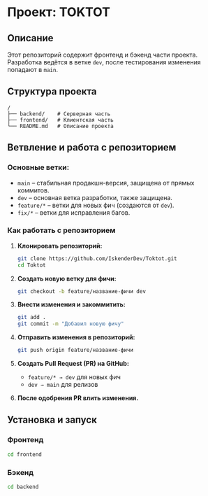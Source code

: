 # Проект: TOKTOT

## Описание
Этот репозиторий содержит фронтенд и бэкенд части проекта. Разработка ведётся в ветке `dev`, после тестирования изменения попадают в `main`.

## Структура проекта
```
/
├── backend/    # Серверная часть
├── frontend/   # Клиентская часть
└── README.md   # Описание проекта
```

## Ветвление и работа с репозиторием

### Основные ветки:
- `main` – стабильная продакшн-версия, защищена от прямых коммитов.
- `dev` – основная ветка разработки, также защищена.
- `feature/*` – ветки для новых фич (создаются от `dev`).
- `fix/*` – ветки для исправления багов.

### Как работать с репозиторием
1. **Клонировать репозиторий:**
   ```bash
   git clone https://github.com/IskenderDev/Toktot.git
   cd Toktot
   ```

2. **Создать новую ветку для фичи:**
   ```bash
   git checkout -b feature/название-фичи dev
   ```

3. **Внести изменения и закоммитить:**
   ```bash
   git add .
   git commit -m "Добавил новую фичу"
   ```

4. **Отправить изменения в репозиторий:**
   ```bash
   git push origin feature/название-фичи
   ```

5. **Создать Pull Request (PR) на GitHub:**
   - `feature/* → dev` для новых фич
   - `dev → main` для релизов

6. **После одобрения PR влить изменения.**

## Установка и запуск

### Фронтенд
```bash
cd frontend


```

### Бэкенд
```bash
cd backend

```


